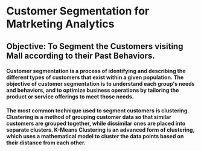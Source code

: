 # Customer Segmentation for Matrketing Analytics

## Objective: To Segment the Customers visiting Mall according to their Past Behaviors.

#### Customer segmentation is a process of identifying and describing the different types of customers that exist within a given population. The objective of customer segmentation is to understand each group's needs and behaviors, and to optimize business operations by tailoring the product or service offerings to meet those needs.

#### The most common technique used to segment customers is clustering. Clustering is a method of grouping customer data so that similar customers are grouped together, while dissimilar ones are placed into separate clusters. K-Means Clustering is an advanced form of clustering, which uses a mathematical model to cluster the data points based on their distance from each other.
